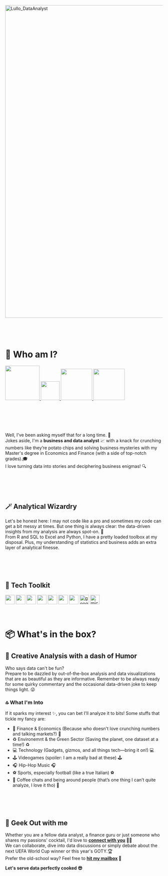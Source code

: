 <img width="1000" alt="Lullo_DataAnalyst" src="https://github.com/Lulloooo/Lulloooo/assets/154634589/0a27170a-aebb-4cff-be86-1aad937c00f1">
<p style="margin-top: 100px;">
  
# 🤔 Who am I?

<a href="mailto:lucagabri98@live.it">
  <img src="https://img.shields.io/badge/lucagabri98-c71610?style=flat&logo=gmail&logoColor=white" width="110">
</a>
<a href="la-databizanalyst">
  <img src="https://img.shields.io/badge/%40LA-0E76A8?style=flat&logo=linkedin&logoColor=white" width="60">
</a>
<a href="vizzes"> 
  <img src="https://img.shields.io/badge/%40eldiezzz-orange?style=flat&logo=tableau&logoColor=white" width="100">
</a>
<a href="https://www.instagram.com/eldiezzz">
  <img src="https://img.shields.io/badge/%40eldiezzz-e1306c?style=flat&logo=instagram&logoColor=white" width="100">
</a>
<p style="margin-top: 100px;">

Well, I've been asking myself that for a long time. 🤣  
Jokes aside, I'm a **business and data analyst** 📈 with a knack for crunching numbers like they’re potato chips and solving business mysteries with my Master's degree in Economics and Finance (with a side of top-notch grades).🎓  
I love turning data into stories and deciphering business enigmas! 🔍  
<p style="margin-top: 100px;">
  
## 🪄 Analytical Wizardry
Let's be honest here: I may not code like a pro and sometimes my code can get a bit messy at times. But one thing is always clear: the data-driven insights from my analysis are always spot-on. 🎯  
From R and SQL to Excel and Python, I have a pretty loaded toolbox at my disposal. Plus, my understanding of statistics and business adds an extra layer of analytical finesse.
<p style="margin-top: 100px;">
  
## 🧠 Tech Toolkit
<img width = "30" src="https://cdn.jsdelivr.net/gh/devicons/devicon@latest/icons/python/python-original.svg" /> <img width = "30" src="https://cdn.jsdelivr.net/gh/devicons/devicon@latest/icons/pandas/pandas-original.svg" /> <img width = "30" src="https://cdn.jsdelivr.net/gh/devicons/devicon@latest/icons/numpy/numpy-original.svg" /> <img width = "30" src="https://cdn.jsdelivr.net/gh/devicons/devicon@latest/icons/matplotlib/matplotlib-original.svg" /> <img width = "30" src="https://cdn.jsdelivr.net/gh/devicons/devicon@latest/icons/rstudio/rstudio-original.svg" /> <img width = "30" src="https://cdn.jsdelivr.net/gh/devicons/devicon@latest/icons/vscode/vscode-original.svg" /> <img width = "30" src="https://cdn.jsdelivr.net/gh/devicons/devicon@latest/icons/mysql/mysql-original.svg" /> <img width = "30" height = "30" src="https://github.com/Lulloooo/Lulloooo/assets/154634589/dd8b6a06-aba0-4dee-b4f9-63087f02da90" alt="google_bigquery_logo_icon_168150">  <img width = "30" height = "30" src="https://github.com/Lulloooo/Lulloooo/assets/154634589/2c6f23b2-3b4b-4361-be39-a83027a2770c" alt="microsoft-excel-icon">
<br><br><br>
# 📦 What's in the box?

## 🎨 Creative Analysis with a dash of Humor
Who says data can't be fun?  
Prepare to be dazzled by out-of-the-box analysis and data visualizations that are as beautiful as they are informative. Remember to be always ready for some quirky commentary and the occasional data-driven joke to keep things light. 😜  

### 🔝 What I'm Into

If it sparks  my interest ✨, you can bet I'll analyze it to bits! Some stuffs that tickle my fancy are:

- 💸 Finance & Economics (Because who doesn't love crunching numbers and talking markets?) 💸
- ♻️ Environemnt & the Green Sector (Saving the planet, one dataset at a time!) ♻️
- 💻 Technology (Gadgets, gizmos, and all things tech—bring it on!) 💻
- 🕹️ Videogames (spoiler: I am a really bad at these) 🕹️
- 🎧 Hip-Hop Music 🎧
- ⚽️ Sports, especially football (like a true Italian) ⚽️
- 💬 Coffee chats and being around people (that’s one thing I can’t quite analyze, I love it tho) 💬
<p style="margin-top: 100px;">
  
## 👥 Geek Out with me
Whether you are a fellow data analyst, a finance guru or just someone who shares my passions' cocktail, I'd love to **[connect with you](https://www.linkedin.com/in/la-databizanalyst/) 🤝🏼**   
We can collaborate, dive into data discussions or simply debate about the next UEFA World Cup winner or this year's GOTY.🏆   
Prefer the old-school way? Feel free to **[hit my mailbox](mailto:lucagabri98@live.it) 📩**  

**Let's serve data perfectly cooked 😎**
